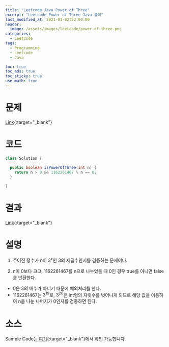 ```yaml
---
title: "Leetcode Java Power of Three"
excerpt: "Leetcode Power of Three Java 풀이"
last_modified_at: 2021-01-02T22:00:00
header:
  image: /assets/images/leetcode/power-of-three.png
categories:
  - Leetcode
tags:
  - Programming
  - Leetcode
  - Java

toc: true
toc_ads: true
toc_sticky: true
use_math: true
---
```

# 문제
[Link](https://leetcode.com/problems/power-of-three/){:target="_blank"}

# 코드
```java
class Solution {

  public boolean isPowerOfThree(int n) {
    return n > 0 && 1162261467 % n == 0;
  }

}
```

# 결과
[Link](https://leetcode.com/submissions/detail/611436813/){:target="_blank"}

# 설명
1. 주어진 정수가 n이 $3^x$인 3의 제곱수인지를 검증하는 문제이다.

2. n이 0보다 크고, 1162261467를 n으로 나누었을 때 0인 경우 true를 아니면 false를 반환한다.
- 0은 3의 배수가 아니기 때문에 예외처리를 한다.
- 1162261467는 $3^19$로, $3^20$은 int형의 자릿수를 벗어나게 되므로 해당 값을 이용하여 n을 나눈 나머지가 0인지를 검증하면 된다.

# 소스
Sample Code는 [여기](https://github.com/GracefulSoul/leetcode/blob/master/src/main/java/gracefulsoul/problems/PowerOfThree.java){:target="_blank"}에서 확인 가능합니다.